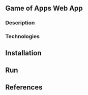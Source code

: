 ## Game of Apps Web App

### Description

### Technologies

## Installation

## Run

## References

